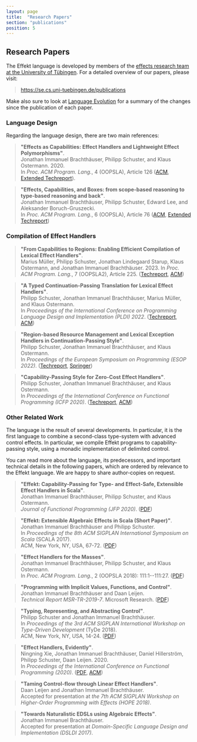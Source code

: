 ```yaml
---
layout: page
title:  "Research Papers"
section: "publications"
position: 5
---
```


## Research Papers

The Effekt language is developed by members of the [effects research team at the
University of Tübingen](https://se.cs.uni-tuebingen.de). For a detailed overview
of our papers, please visit:

> <https://se.cs.uni-tuebingen.de/publications>

Make also sure to look at [Language Evolution](evolution) for a summary of the changes since the publication of each paper.

### Language Design
Regarding the language design, there are two main references:

> **"Effects as Capabilities: Effect Handlers and Lightweight Effect Polymorphisms"**.\
> Jonathan Immanuel Brachthäuser, Philipp Schuster, and Klaus Ostermann. 2020.\
> In _Proc. ACM Program. Lang._, 4 (OOPSLA), Article 126 ([ACM](https://dl.acm.org/doi/10.1145/3428194), [Extended Techreport](https://se.cs.uni-tuebingen.de/publications/brachthaeuser20effekt/)).


> **"Effects, Capabilities, and Boxes: from scope-based reasoning to type-based reasoning and back"**.\
> Jonathan Immanuel Brachthäuser, Philipp Schuster, Edward Lee, and Aleksander Boruch-Gruszecki.\
> In _Proc. ACM Program. Lang._, 6 (OOPSLA), Article 76 ([ACM](https://dl.acm.org/doi/abs/10.1145/3527320), [Extended Techreport](https://se.cs.uni-tuebingen.de/publications/brachthaeuser22effects/))


### Compilation of Effect Handlers

> **"From Capabilities to Regions: Enabling Efficient Compilation of Lexical Effect Handlers"**.\
> Marius Müller, Philipp Schuster, Jonathan Lindegaard Starup, Klaus Ostermann, and Jonathan Immanuel Brachthäuser. 2023.
> In _Proc. ACM Program. Lang._, 7 (OOPSLA2), Article 225. ([Techreport](https://se.cs.uni-tuebingen.de/publications/mueller23lift/), [ACM](http://dx.doi.org/10.1145/3622831))

> **"A Typed Continuation-Passing Translation for Lexical Effect Handlers"**.\
> Philipp Schuster, Jonathan Immanuel Brachthäuser, Marius Müller, and Klaus Ostermann.\
> In _Proceedings of the International Conference on Programming Language Design and Implementation (PLDI) 2022_. ([Techreport](https://se.cs.uni-tuebingen.de/publications/schuster22typed/), [ACM](https://dl.acm.org/doi/abs/10.1145/3519939.3523710))

> **"Region-based Resource Management and Lexical Exception Handlers in Continuation-Passing Style"**.\
> Philipp Schuster, Jonathan Immanuel Brachthäuser, and Klaus Ostermann.\
> In _Proceedings of the European Symposium on Programming (ESOP 2022)_. ([Techreport](https://se.cs.uni-tuebingen.de/publications/schuster22region/), [Springer](https://link.springer.com/chapter/10.1007/978-3-030-99336-8_18))

> **"Capability-Passing Style for Zero-Cost Effect Handlers"**.\
> Philipp Schuster, Jonathan Immanuel Brachthäuser, and Klaus Ostermann.\
> In _Proceedings of the International Conference on Functional Programming (ICFP 2020)_. ([Techreport](http://se.cs.uni-tuebingen.de/publications/schuster19zero/), [ACM](https://dl.acm.org/doi/10.1145/3408975))


### Other Related Work
The language is the result of several developments. In particular, it is the
first language to combine a second-class type-system with advanced control effects.
In particular, we compile Effekt programs to capability-passing style, using
a monadic implementation of delimited control.

You can read more about the language, its predecessors, and important
technical details in the following papers, which are ordered by relevance
to the Effekt language. We are happy to share author-copies on request.

> **"Effekt: Capability-Passing for Type- and Effect-Safe, Extensible Effect Handlers in Scala"**.\
> Jonathan Immanuel Brachthäuser, Philipp Schuster, and Klaus Ostermann.\
> _Journal of Functional Programming (JFP 2020)_. ([PDF](http://se.cs.uni-tuebingen.de/publications/brachthaeuser19effekt/))

> **"Effekt: Extensible Algebraic Effects in Scala (Short Paper)"**.
> Jonathan Immanuel Brachthäuser and Philipp Schuster.\
> In _Proceedings of the 8th ACM SIGPLAN International Symposium on Scala_ (SCALA 2017).\
> ACM, New York, NY, USA, 67-72. ([PDF](http://se.cs.uni-tuebingen.de/publications/brachthaeuser17effekt/))

> **"Effect Handlers for the Masses"**.\
> Jonathan Immanuel Brachthäuser, Philipp Schuster, and Klaus Ostermann.\
> In _Proc. ACM Program. Lang._, 2 (OOPSLA 2018): 111:1--111:27. ([PDF](http://se.cs.uni-tuebingen.de/publications/brachthaeuser18effect/))

> **"Programming with Implicit Values, Functions, and Control"**.\
> Jonathan Immanuel Brachthäuser and Daan Leijen.\
> _Technical Report MSR-TR-2019-7_.
> Microsoft Research. ([PDF](https://www.microsoft.com/en-us/research/publication/programming-with-implicit-values-functions-and-control-or-implicit-functions-dynamic-binding-with-lexical-scoping/))


> **"Typing, Representing, and Abstracting Control"**.\
> Philipp Schuster and Jonathan Immanuel Brachthäuser.\
> In _Proceedings of the 3rd ACM SIGPLAN International Workshop on Type-Driven Development_ (TyDe 2018).\
> ACM, New York, NY, USA, 14-24. ([PDF](http://se.cs.uni-tuebingen.de/publications/schuster18typing/))

> **"Effect Handlers, Evidently"**.\
> Ningning Xie, Jonathan Immanuel Brachthäuser, Daniel Hillerström, Philipp Schuster, Daan Leijen. 2020.\
>  In _Proceedings of the International Conference on Functional Programming (2020)_. ([PDF](http://se.cs.uni-tuebingen.de/publications/xie20evidently/), [ACM](https://dl.acm.org/doi/10.1145/3408981))

> **"Taming Control-flow through Linear Effect Handlers"**.\
> Daan Leijen and Jonathan Immanuel Brachthäuser.\
> Accepted for presentation at _the 7th ACM SIGPLAN Workshop on Higher-Order Programming with Effects (HOPE 2018)_.

> **"Towards Naturalistic EDSLs using Algebraic Effects"**.\
> Jonathan Immanuel Brachthäuser.\
> Accepted for presentation at _Domain-Specific Language Design and Implementation (DSLDI 2017)_.

